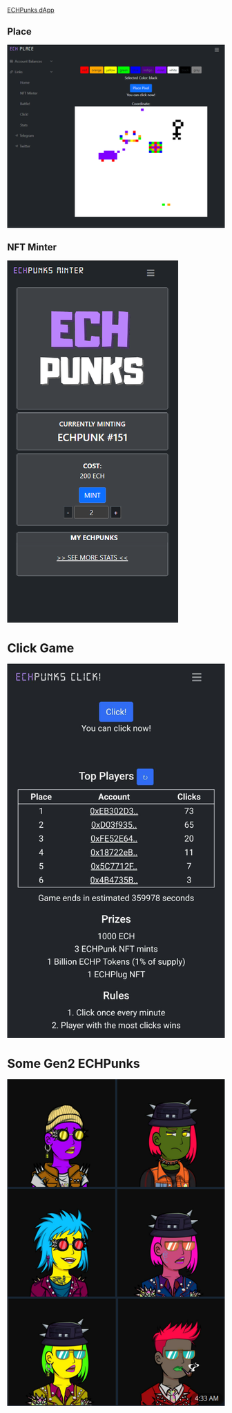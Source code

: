 <a href="https://echpunks.onrender.com/">ECHPunks dApp</a><br>
## Place
![place](./dist/assets/images/place.png)
## NFT Minter
![screenshot1](./dist/assets/images/screenshot1.png)
# Click Game
![click1](./dist/assets/images/click1.jpg)
# Some Gen2 ECHPunks
![screenshot2](./dist/assets/images/screenshot2.png)